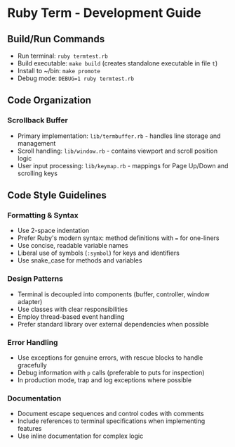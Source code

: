 # Ruby Term - Development Guide

## Build/Run Commands
- Run terminal: `ruby termtest.rb`
- Build executable: `make build` (creates standalone executable in file `t`)
- Install to ~/bin: `make promote`
- Debug mode: `DEBUG=1 ruby termtest.rb`

## Code Organization

### Scrollback Buffer
- Primary implementation: `lib/termbuffer.rb` - handles line storage and management
- Scroll handling: `lib/window.rb` - contains viewport and scroll position logic
- User input processing: `lib/keymap.rb` - mappings for Page Up/Down and scrolling keys

## Code Style Guidelines

### Formatting & Syntax
- Use 2-space indentation
- Prefer Ruby's modern syntax: method definitions with `=` for one-liners
- Use concise, readable variable names
- Liberal use of symbols (`:symbol`) for keys and identifiers
- Use snake_case for methods and variables

### Design Patterns
- Terminal is decoupled into components (buffer, controller, window adapter)
- Use classes with clear responsibilities
- Employ thread-based event handling
- Prefer standard library over external dependencies when possible

### Error Handling
- Use exceptions for genuine errors, with rescue blocks to handle gracefully
- Debug information with `p` calls (preferable to puts for inspection)
- In production mode, trap and log exceptions where possible

### Documentation
- Document escape sequences and control codes with comments
- Include references to terminal specifications when implementing features
- Use inline documentation for complex logic